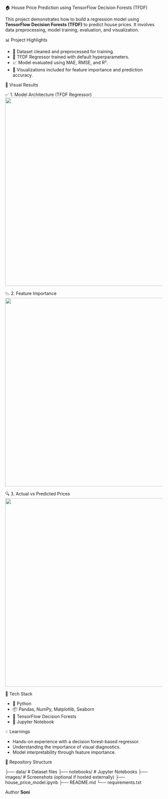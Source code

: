 🏠 House Price Prediction using TensorFlow Decision Forests (TFDF)

This project demonstrates how to build a regression model using **TensorFlow Decision Forests (TFDF)** to predict house prices. It involves data preprocessing, model training, evaluation, and visualization.


 📊 Project Highlights

- 📁 Dataset cleaned and preprocessed for training.
- 🌳 TFDF Regressor trained with default hyperparameters.
- 📈 Model evaluated using MAE, RMSE, and R².
- 📌 Visualizations included for feature importance and prediction accuracy.


📌 Visual Results

✅ 1. Model Architecture (TFDF Regressor)
<img src="https://private-user-images.githubusercontent.com/223240549/473543320-118b9c0e-e2be-43ba-b97d-2e6994b6cac3.png" width="600"/>

 📉 2. Feature Importance
<img src="https://private-user-images.githubusercontent.com/223240549/473543129-5d0f292e-4575-45d4-b5d3-bc751fc1fc57.png" width="600"/>

🔍 3. Actual vs Predicted Prices
<img src="https://private-user-images.githubusercontent.com/223240549/473542902-6fcd5f92-feba-4e8e-b809-7409be7bae19.png" width="600"/>


 🚀 Tech Stack

- 🐍 Python
- 📦 Pandas, NumPy, Matplotlib, Seaborn
- 🌲 TensorFlow Decision Forests
- 📓 Jupyter Notebook


 💡 Learnings

- Hands-on experience with a decision forest-based regressor.
- Understanding the importance of visual diagnostics.
- Model interpretability through feature importance.


📁 Repository Structure

├── data/ # Dataset files
├── notebooks/ # Jupyter Notebooks
├── images/ # Screenshots (optional if hosted externally)
├── house_price_model.ipynb
├── README.md
└── requirements.txt


Author
**Soni**
